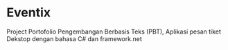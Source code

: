# Eventix
Project Portofolio Pengembangan Berbasis Teks (PBT), Aplikasi pesan tiket Dekstop dengan bahasa C# dan framework.net
